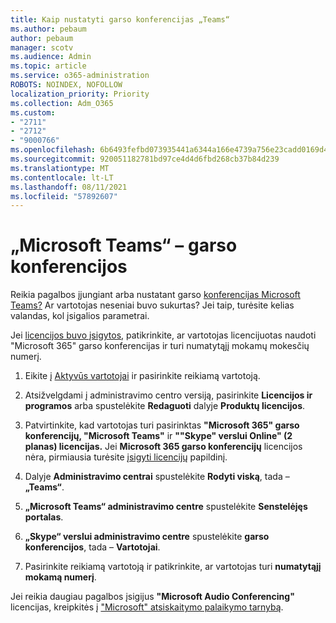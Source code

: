 ```yaml
---
title: Kaip nustatyti garso konferencijas „Teams“
ms.author: pebaum
author: pebaum
manager: scotv
ms.audience: Admin
ms.topic: article
ms.service: o365-administration
ROBOTS: NOINDEX, NOFOLLOW
localization_priority: Priority
ms.collection: Adm_O365
ms.custom:
- "2711"
- "2712"
- "9000766"
ms.openlocfilehash: 6b6493fefbd073935441a6344a166e4739a756e23cadd0169d41ebdbd927ae85
ms.sourcegitcommit: 920051182781bd97ce4d4d6fbd268cb37b84d239
ms.translationtype: MT
ms.contentlocale: lt-LT
ms.lasthandoff: 08/11/2021
ms.locfileid: "57892607"
---
```

# <a name="microsoft-teams--audio-conferencing"></a>„Microsoft Teams“ – garso konferencijos

Reikia pagalbos įjungiant arba nustatant garso [konferencijas Microsoft Teams?](https://docs.microsoft.com/microsoftteams/set-up-audio-conferencing-in-teams)  Ar vartotojas neseniai buvo sukurtas? Jei taip, turėsite kelias valandas, kol įsigalios parametrai.

Jei [licencijos buvo įsigytos](https://docs.microsoft.com/microsoftteams/set-up-audio-conferencing-in-teams#step-2-get-and-assign-licenses), patikrinkite, ar vartotojas licencijuotas naudoti "Microsoft 365" garso konferencijas ir turi numatytąjį mokamų mokesčių numerį.

1. Eikite į [Aktyvūs vartotojai](https://admin.microsoft.com/Adminportal/Home?source=applauncher#/users) ir pasirinkite reikiamą vartotoją.

2. Atsižvelgdami į administravimo centro versiją, pasirinkite **Licencijos ir programos** arba spustelėkite **Redaguoti** dalyje **Produktų licencijos**.

3. Patvirtinkite, kad vartotojas turi pasirinktas **"Microsoft 365" garso konferencijų, "Microsoft Teams"** ir **""Skype" verslui Online" (2 planas) licencijas.** Jei **Microsoft 365 garso konferencijų** licencijos nėra, pirmiausia turėsite [įsigyti licencijų](https://docs.microsoft.com/microsoftteams/teams-add-on-licensing/microsoft-teams-add-on-licensing?tabs=small-business) papildinį.

4. Dalyje **Administravimo centrai** spustelėkite **Rodyti viską**, tada – **„Teams“**.

5. **„Microsoft Teams“ administravimo centre** spustelėkite **Senstelėjęs portalas**.

6. **„Skype“ verslui administravimo centre** spustelėkite **garso konferencijos**, tada – **Vartotojai**.

7. Pasirinkite reikiamą vartotoją ir patikrinkite, ar vartotojas turi **numatytąjį mokamą numerį**.

Jei reikia daugiau pagalbos įsigijus **"Microsoft Audio Conferencing"** licencijas, kreipkitės į ["Microsoft" atsiskaitymo palaikymo tarnybą](https://go.microsoft.com/fwlink/p/?linkid=518322).
